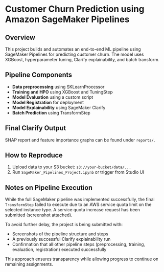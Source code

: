 # Customer Churn Prediction using Amazon SageMaker Pipelines

## Overview
This project builds and automates an end-to-end ML pipeline using SageMaker Pipelines for predicting customer churn. The model uses XGBoost, hyperparameter tuning, Clarify explainability, and batch transform.

## Pipeline Components
- **Data preprocessing** using SKLearnProcessor
- **Training and HPO** using XGBoost and TuningStep
- **Model Evaluation** using a custom script
- **Model Registration** for deployment
- **Model Explainability** using SageMaker Clarify
- **Batch Prediction** using TransformStep

## Final Clarify Output
SHAP report and feature importance graphs can be found under `reports/`.

## How to Reproduce
1. Upload data to your S3 bucket: `s3://your-bucket/data/...`
2. Run `SageMaker_Pipelines_Project.ipynb` or trigger from Studio UI

## Notes on Pipeline Execution

While the full SageMaker pipeline was implemented successfully, the final `TransformStep` failed to execute due to an AWS service quota limit on the selected instance type. A service quota increase request has been submitted (screenshot attached). 

To avoid further delay, the project is being submitted with:
- Screenshots of the pipeline structure and steps
- A previously successful Clarify explainability run
- Confirmation that all other pipeline steps (preprocessing, training, evaluation, registration) executed successfully

This approach ensures transparency while allowing progress to continue on remaining assignments.
